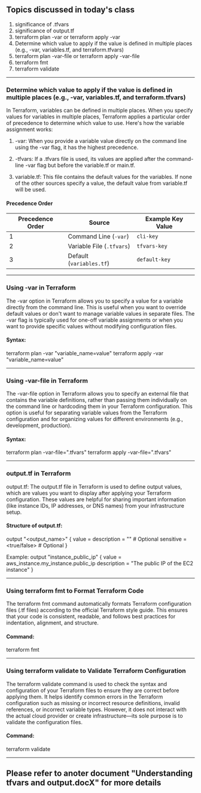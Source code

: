 Topics discussed in today's class
-----------------------------------------

1. significance of .tfvars
2. significance of output.tf
3. terraform plan -var or terraform apply -var
4. Determine which value to apply if the  value is defined in multiple places (e.g., -var, variables.tf, and terraform.tfvars)
5. terraform plan -var-file <filename> or terraform apply -var-file <filename>
6. terraform fmt
7. terraform validate
----------------------------------------------------------------------------------
###  Determine which value to apply if the  value is defined in multiple places (e.g., -var, variables.tf, and terraform.tfvars)

In Terraform, variables can be defined in multiple places. When you specify values for variables in multiple places, Terraform applies a particular order of precedence to determine which value to use. Here's how the variable assignment works:

1. -var: When you provide a variable value directly on the command line using the -var flag, it has the highest precedence.

2. -tfvars: If a .tfvars file is used, its values are applied after the command-line -var flag but before the variable.tf or main.tf.

3. variable.tf: This file contains the default values for the variables. If none of the other sources specify a value, the default value from variable.tf will be used.

#### Precedence Order
| Precedence Order | Source                  | Example Key Value   |
|-------------------|-------------------------|---------------------|
| 1                 | Command Line (`-var`)  | `cli-key`          |
| 2                 | Variable File (`.tfvars`) | `tfvars-key`     |
| 3                 | Default (`variables.tf`) | `default-key`     |

----------------------------------------------------------------------------------------------
### Using -var in Terraform
The -var option in Terraform allows you to specify a value for a variable directly from the command line. This is useful when you want to override default values or don't want to manage variable values in separate files. The -var flag is typically used for one-off variable assignments or when you want to provide specific values without modifying configuration files.

#### Syntax:
terraform plan -var "variable_name=value"
terraform apply -var "variable_name=value"

-----------------------------------------------------------------------
### Using -var-file in Terraform
The -var-file option in Terraform allows you to specify an external file that contains the variable definitions, rather than passing them individually on the command line or hardcoding them in your Terraform configuration. This option is useful for separating variable values from the Terraform configuration and for organizing values for different environments (e.g., development, production).

#### Syntax: 

terraform plan -var-file="<filename>.tfvars"
terraform apply -var-file="<filename>.tfvars"

----------------------------------------------------------------------------------------
### output.tf in Terraform
output.tf: The output.tf file in Terraform is used to define output values, which are values you want to display after applying your Terraform configuration. These values are helpful for sharing important information (like instance IDs, IP addresses, or DNS names) from your infrastructure setup.

#### Structure of output.tf:
output "<output_name>" {
  value       = <value>
  description = "<description>" # Optional
  sensitive   = <true/false>    # Optional
}

Example:
output "instance_public_ip" {
  value       = aws_instance.my_instance.public_ip
  description = "The public IP of the EC2 instance"
}

------------------------------------------------------------------------------------------
### Using terraform fmt to Format Terraform Code
The terraform fmt command automatically formats Terraform configuration files (.tf files) according to the official Terraform style guide. This ensures that your code is consistent, readable, and follows best practices for indentation, alignment, and structure.

#### Command: 
terraform fmt

--------------------------------------------------------------------------------------------
### Using terraform validate to Validate Terraform Configuration
The terraform validate command is used to check the syntax and configuration of your Terraform files to ensure they are correct before applying them. It helps identify common errors in the Terraform configuration such as missing or incorrect resource definitions, invalid references, or incorrect variable types. However, it does not interact with the actual cloud provider or create infrastructure—its sole purpose is to validate the configuration files.


#### Command: 
terraform validate

------------------------------------------------------------------------
Please refer to anoter document "Understanding tfvars and output.docX" for more details
----------------------------------------------------------------------------